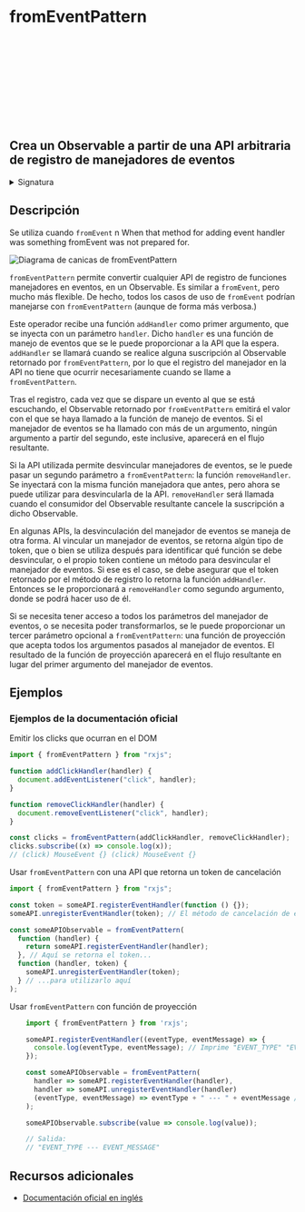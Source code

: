 <div class="page-heading">

# fromEventPattern

<a target="_blank" href="https://github.com/ReactiveX/rxjs/blob/master/src/internal/observable/fromEventPattern.ts">
<svg>
  <use xlink:href="/assets/icons/github.svg#github"></use>
</svg>
</a>
</div>

<h2 class="subtitle"> Crea un Observable a partir de una API arbitraria de registro de manejadores de eventos
</h2>

<details>
<summary>Signatura</summary>

### Firma

`fromEventPattern<T>(addHandler: (handler: NodeEventHandler) => any, removeHandler?: (handler: NodeEventHandler, signal?: any) => void, resultSelector?: (...args: any[]) => T): Observable<T | T[]>`

### Parámetros

<table>
<tr><td>addHandler</td><td>Una función que recibe una función manejadora como argumento y la vincula a la fuente de eventos.</td></tr>
<tr><td>removeHandler</td><td>Opcional. El valor por defecto es <code>undefined</code>.
Una función que recibe una función manejadora como argumento y la desvincula de la fuente del evento. Si <code>addHandler</code> retorna algún tipo de token, <code>removeHandler</code> lo recibirá como segundo parámetro.
</td></tr>
<tr><td>resultSelector</td><td>Opcional. El valor por defecto es <code>undefined</code>.
Tipo: <code>(...args: any[]) => T</code>.</td></tr>
</table>

### Retorna

`Observable<T | T[]>`: Un Observable que, cuando se dispara un evento, emite o el primer parámetro que se le haya proporcionado al manejador de eventos registrado, o el resultado de la función de proyección.

</details>

## Descripción

Se utiliza cuando `fromEvent` n
When that method for adding event handler was something fromEvent was not prepared for.

<img src="assets/images/marble-diagrams/fromEventPattern.png" alt="Diagrama de canicas de fromEventPattern">

`fromEventPattern` permite convertir cualquier API de registro de funciones manejadores en eventos, en un Observable. Es similar a `fromEvent`, pero mucho más flexible. De hecho, todos los casos de uso de `fromEvent` podrían manejarse con `fromEventPattern` (aunque de forma más verbosa.)

Este operador recibe una función `addHandler` como primer argumento, que se inyecta con un parámetro `handler`. Dicho `handler` es una función de manejo de eventos que se le puede proporcionar a la API que la espera. `addHandler` se llamará cuando se realice alguna suscripción al Observable retornado por `fromEventPattern`, por lo que el registro del manejador en la API no tiene que ocurrir necesariamente cuando se llame a `fromEventPattern`.

Tras el registro, cada vez que se dispare un evento al que se está escuchando, el Observable retornado por `fromEventPattern` emitirá el valor con el que se haya llamado a la función de manejo de eventos. Si el manejador de eventos se ha llamado con más de un argumento, ningún argumento a partir del segundo, este inclusive, aparecerá en el flujo resultante.

Si la API utilizada permite desvincular manejadores de eventos, se le puede pasar un segundo parámetro a `fromEventPattern`: la función `removeHandler`. Se inyectará con la misma función manejadora que antes, pero ahora se puede utilizar para desvincularla de la API. `removeHandler` será llamada cuando el consumidor del Observable resultante cancele la suscripción a dicho Observable.

En algunas APIs, la desvinculación del manejador de eventos se maneja de otra forma. Al vincular un manejador de eventos, se retorna algún tipo de token, que o bien se utiliza después para identificar qué función se debe desvincular, o el propio token contiene un método para desvincular el manejador de eventos. Si ese es el caso, se debe asegurar que el token retornado por el método de registro lo retorna la función `addHandler`. Entonces se le proporcionará a `removeHandler` como segundo argumento, donde se podrá hacer uso de él.

Si se necesita tener acceso a todos los parámetros del manejador de eventos, o se necesita poder transformarlos, se le puede proporcionar un tercer parámetro opcional a `fromEventPattern`: una función de proyección que acepta todos los argumentos pasados al manejador de eventos. El resultado de la función de proyección aparecerá en el flujo resultante en lugar del primer argumento del manejador de eventos.

## Ejemplos

### Ejemplos de la documentación oficial

Emitir los clicks que ocurran en el DOM

```javascript
import { fromEventPattern } from "rxjs";

function addClickHandler(handler) {
  document.addEventListener("click", handler);
}

function removeClickHandler(handler) {
  document.removeEventListener("click", handler);
}

const clicks = fromEventPattern(addClickHandler, removeClickHandler);
clicks.subscribe((x) => console.log(x));
// (click) MouseEvent {} (click) MouseEvent {}
```

Usar `fromEventPattern` con una API que retorna un token de cancelación

```javascript
import { fromEventPattern } from "rxjs";

const token = someAPI.registerEventHandler(function () {});
someAPI.unregisterEventHandler(token); // El método de cancelación de esta API recibe un token especial en lugar de un manejador

const someAPIObservable = fromEventPattern(
  function (handler) {
    return someAPI.registerEventHandler(handler);
  }, // Aquí se retorna el token...
  function (handler, token) {
    someAPI.unregisterEventHandler(token);
  } // ...para utilizarlo aquí
);
```

Usar `fromEventPattern` con función de proyección

```javascript
    import { fromEventPattern } from 'rxjs';

    someAPI.registerEventHandler((eventType, eventMessage) => {
      console.log(eventType, eventMessage); // Imprime "EVENT_TYPE" "EVENT_MESSAGE" por consola
    });

    const someAPIObservable = fromEventPattern(
      handler => someAPI.registerEventHandler(handler),
      handler => someAPI.unregisterEventHandler(handler)
      (eventType, eventMessage) => eventType + " --- " + eventMessage // Sin esta función solo se emitiría "EVENT_TYPE"
    );

    someAPIObservable.subscribe(value => console.log(value));

    // Salida:
    // "EVENT_TYPE --- EVENT_MESSAGE"
```

## Recursos adicionales

- [Documentación oficial en inglés](https://rxjs.dev/api/index/function/fromEventPattern)
